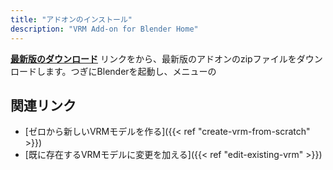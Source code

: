 ```yaml
---
title: "アドオンのインストール"
description: "VRM Add-on for Blender Home"
---
```


**[最新版のダウンロード](https://github.com/saturday06/VRM_Addon_for_Blender/archive/release.zip)**
リンクをから、最新版のアドオンのzipファイルをダウンロードします。つぎにBlenderを起動し、メニューの


## 関連リンク

- [ゼロから新しいVRMモデルを作る]({{< ref "create-vrm-from-scratch" >}})
- [既に存在するVRMモデルに変更を加える]({{< ref "edit-existing-vrm" >}})
